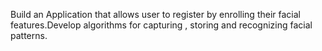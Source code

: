Build an Application that allows user to register by enrolling their facial features.Develop algorithms for capturing , storing and recognizing facial patterns.
